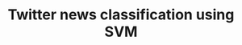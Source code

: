 ---
layout: publications
categories: publications 
title: "Twitter news classification using SVM"
authors: Inoshika Dilrukshi, Kasun De Zoysa, Amitha Caldera
conference: 13th Advances in ICT for Emerging Regions (ICTer), 2013
conferenceinfo: 
---